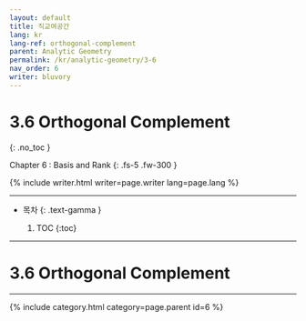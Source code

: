 ```yaml
---
layout: default
title: 직교여공간
lang: kr
lang-ref: orthogonal-complement
parent: Analytic Geometry
permalink: /kr/analytic-geometry/3-6
nav_order: 6
writer: bluvory
---
```


# 3.6 Orthogonal Complement
{: .no_toc }


Chapter 6 : Basis and Rank
{: .fs-5 .fw-300 }


{% include writer.html writer=page.writer lang=page.lang %}

---

- 목차
    {: .text-gamma }

    1. TOC
    {:toc}

---

# 3.6 Orthogonal Complement


---

{% include category.html category=page.parent id=6 %}

